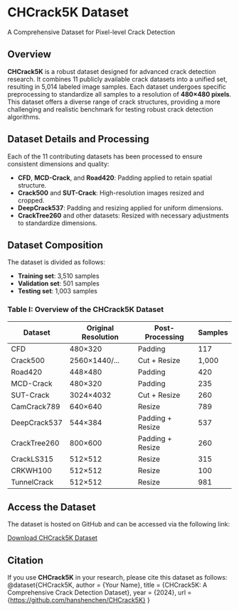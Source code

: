 # CHCrack5K Dataset
A Comprehensive Dataset for Pixel-level Crack Detection

## Overview
**CHCrack5K** is a robust dataset designed for advanced crack detection research. It combines 11 publicly available crack datasets into a unified set, resulting in 5,014 labeled image samples. Each dataset undergoes specific preprocessing to standardize all samples to a resolution of **480×480 pixels**. This dataset offers a diverse range of crack structures, providing a more challenging and realistic benchmark for testing robust crack detection algorithms.

## Dataset Details and Processing
Each of the 11 contributing datasets has been processed to ensure consistent dimensions and quality:

- **CFD**, **MCD-Crack**, and **Road420**: Padding applied to retain spatial structure.
- **Crack500** and **SUT-Crack**: High-resolution images resized and cropped.
- **DeepCrack537**: Padding and resizing applied for uniform dimensions.
- **CrackTree260** and other datasets: Resized with necessary adjustments to standardize dimensions.

## Dataset Composition
The dataset is divided as follows:

- **Training set**: 3,510 samples
- **Validation set**: 501 samples
- **Testing set**: 1,003 samples

### Table I: Overview of the CHCrack5K Dataset
| Dataset            | Original Resolution | Post-Processing       | Samples |
|---------------------|---------------------|-----------------------|---------|
| CFD                 | 480×320             | Padding               | 117     |
| Crack500            | 2560×1440/...       | Cut + Resize          | 1,000   |
| Road420             | 448×480             | Padding               | 420     |
| MCD-Crack           | 480×320             | Padding               | 235     |
| SUT-Crack           | 3024×4032           | Cut + Resize          | 260     |
| CamCrack789         | 640×640             | Resize                | 789     |
| DeepCrack537        | 544×384             | Padding + Resize      | 537     |
| CrackTree260        | 800×600             | Padding + Resize      | 260     |
| CrackLS315          | 512×512             | Resize                | 315     |
| CRKWH100            | 512×512             | Resize                | 100     |
| TunnelCrack         | 512×512             | Resize                | 981     |

## Access the Dataset
The dataset is hosted on GitHub and can be accessed via the following link:

[Download CHCrack5K Dataset](https://github.com/hanshenchen/CHCrack5K)

## Citation
If you use **CHCrack5K** in your research, please cite this dataset as follows:
@dataset{CHCrack5K, author = {Your Name}, title = {CHCrack5K: A Comprehensive Crack Detection Dataset}, year = {2024}, url = {https://github.com/hanshenchen/CHCrack5K} }
